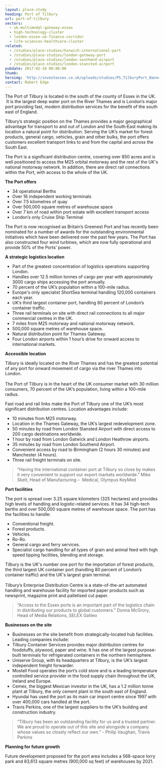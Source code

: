 ```yaml
---
layout: place-study
heading: Port of Tilbury
url: port-of-tilbury
sectors:
  - uk-multimodal-gateway-essex
  - high-technology-cluster
  - london-essex-uk-finance-corridor
  - life-sciences-healthcare-cluster
related:
  - /studies/place-studies/harwich-international-port
  - /studies/place-studies/london-gateway-port
  - /studies/place-studies/london-southend-airport
  - /studies/place-studies/london-stansted-airport 
pubdate: 2017-02-10 00:00:00
thumb: 
heroimg: 'http://investessex.co.uk/uploads/studies/PS_TilburyPort_Banner.jpg'
contact: Robert Edge
---
```

 <p>The Port of Tilbury is located in the south of the county of Essex in the UK.  It is the largest deep water port on the River Thames and is London’s major port providing fast, modern distribution services for the benefit of the south east of England.</p><p>Tilbury’s strategic position on the Thames provides a major geographical advantage for transport to and out of London and the South‐East making its location a natural point for distribution. Serving the UK’s market for forest products, general cargo, vehicles, grain and other bulks, the port offers customers excellent transport links to and from the capital and across the South East.</p><p>The Port is a significant distribution centre, covering over 850 acres and is well positioned to access the M25 orbital motorway and the rest of the UK's national motorway network. In addition, there are direct rail connections within the Port, with access to the whole of the UK.</p><p><strong>The Port offers</strong></p><ul><li>34 operational Berths</li><li>Over 16 independent working terminals</li><li>Over 7.5 kilometres of quay</li><li>Over 500,000 square metres of warehouse space</li><li>Over 7 km of road within port estate with excellent transport access</li><li>London’s only Cruise Ship Terminal</li></ul><p>The Port is now recognised as Britain’s Greenest Port and has recently been nominated for a number of awards for the outstanding environmental initiatives which have been delivered over the past few years. The Port has also constructed four wind turbines, which are now fully operational and provide 50% of the Ports’ power.</p><p><strong>A strategic logistics location</strong></p><ul><li>Part of the greatest concentration of logistics operations supporting London.</li><li>Handles over 12.5 million tonnes of cargo per year with approximately 3000 cargo ships accessing the port annually.</li><li>70 percent of the UK’s population within a 100-mile radius. </li><li>Europe's only specialist ShortSea terminal handling 120,000 containers each year.</li><li>UK’s third largest container port, handling 80 percent of London’s container traffic.</li><li>Three rail terminals on site with direct rail connections to all major commercial centres in the UK.</li><li>7 miles from M25 motorway and national motorway network.</li><li>500,000 square metres of warehouse space.</li><li>Natural distribution point for Thames Gateway.</li><li>Four London airports within 1 hour’s drive for onward access to international markets.</li></ul><p><strong>Accessible location </strong></p><p>Tilbury is ideally located on the River Thames and has the greatest potential of any port for onward movement of cargo via the river Thames into London.<br/><br/>The Port of Tilbury is in the heart of the UK consumer market with 30 million consumers, 70 percent of the UK’s population, living within a 100-mile radius.</p><p>Fast road and rail links make the Port of Tilbury one of the UK’s most significant distribution centres. Location advantages include:</p><ul><li>10 minutes from M25 motorway.</li><li>Location in the Thames Gateway, the UK’s largest redevelopment zone.</li><li>50 minutes by road from London Stansted Airport with direct access to 200 cargo destinations worldwide.</li><li>1 hour by road from London Gatwick and London Heathrow airports.</li><li>35 minutes by road from London Southend Airport.</li><li>Convenient access by road to Birmingham (2 hours 30 minutes) and Manchester (4 hours).</li><li>Three rail freight terminals on site.</li></ul><blockquote><p>“Having the international container port at Tilbury so close by makes it very convenient to support our export markets worldwide.” Mike Skelt, Head of Manufacturing –  Medical, Olympus KeyMed</p></blockquote><p><strong>Port facilities </strong></p><p>The port is spread over 3.25 square kilometers (325 hectares) and provides high levels of handling and logistic-related services. It has 34 high-tech berths and over 500,000 square metres of warehouse space. The port has the facilities to handle:</p><ul><li>Conventional freight.</li><li>Forest products.</li><li>Vehicles.</li><li>Ro-Ro.</li><li>General cargo and ferry services.</li><li>Specialist cargo handling for all types of grain and animal feed with high speed tipping facilities, blending and storage. </li></ul><p>Tilbury is the UK's number one port for the importation of forest products, the third largest UK container port (handling 80 percent of London’s container traffic) and the UK's largest grain terminal.<br/><br/>Tilbury’s Enterprise Distribution Centre is a state-of-the-art automated handling and warehouse facility for imported paper products such as newsprint, magazine print and palletised cut paper.</p><blockquote><p>“Access to the Essex ports is an important part of the logistics chain in distributing our products to global customers.” Donna McGrory, Head of Media Relations, SELEX Galileo</p></blockquote><p><strong>Businesses on the site </strong></p><ul><li>Businesses on the site benefit from strategically-located hub facilities. Leading companies include:</li><li>Tilbury Container Services provides major distribution centres for foodstuffs, plywood, paper and wine. It has one of the largest purpose-built terminals for refrigerated containers in the northern hemisphere.</li><li>Uniserve Group, with its headquarters at Tilbury, is the UK’s largest independent freight forwarder.</li><li>Mostell Food operates the port’s cold store and is a leading temperature controlled service provider in the food supply chain throughout the UK, Ireland and Europe.</li><li>Cemex, the biggest Mexican investor in the UK, has a 1.2 million tonne plant at Tilbury, the only cement plant in the south east of England.</li><li>Hyundai has used the port as its main car import centre since 1997 with over 400,000 cars handled at the port.</li><li>Travis Perkins, one of the largest suppliers to the UK’s building and construction industry.</li></ul><blockquote><p>“Tilbury has been an outstanding facility for us and a trusted partner. We are proud to operate out of this site and alongside a company whose values so closely reflect our own.” - Philip Vaughan, Travis Perkins</p></blockquote><p><strong>Planning for future growth</strong></p><p>Future development proposed for the port area includes a 568-space lorry park and 83,613 square metres (900,000 sq feet) of warehouses by 2021.</p> 
